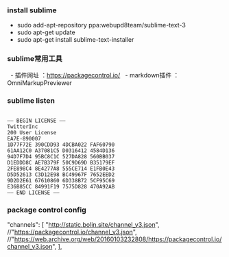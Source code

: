 ### install sublime

   - sudo add-apt-repository ppa:webupd8team/sublime-text-3
   - sudo apt-get update
   - sudo apt-get install sublime-text-installer

### sublime常用工具

   - 插件网址 ：https://packagecontrol.io/
   - markdown插件 ：OmniMarkupPreviewer


### sublime listen

```

—– BEGIN LICENSE —–
TwitterInc
200 User License
EA7E-890007
1D77F72E 390CDD93 4DCBA022 FAF60790
61AA12C0 A37081C5 D0316412 4584D136
94D7F7D4 95BC8C1C 527DA828 560BB037
D1EDDD8C AE7B379F 50C9D69D B35179EF
2FE898C4 8E4277A8 555CE714 E1FB0E43
D5D52613 C3D12E98 BC49967F 7652EED2
9D2D2E61 67610860 6D338B72 5CF95C69
E36B85CC 84991F19 7575D828 470A92AB
—— END LICENSE ——

```

### package control config

"channels":
    [
        "http://static.bolin.site/channel_v3.json",
        //"https://packagecontrol.io/channel_v3.json",
        //"https://web.archive.org/web/20160103232808/https://packagecontrol.io/channel_v3.json",
    ],